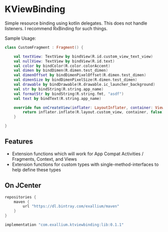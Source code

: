 # KViewBinding

Simple resource binding using kotlin delegates.  This does not handle listeners.  I recommend RxBinding for such things.

Sample Usage:

```kotlin
class CustomFragment : Fragment() {

    val textView: TextView by bindView(R.id.custom_view_text_view)
    val nullView: TextView by bindView(R.id.text)
    val color by bindColor(R.color.colorAccent)
    val dimen by bindDimen(R.dimen.test_dimen)
    val dimenOffset by bindDimenPixelOffset(R.dimen.test_dimen)
    val dimenSize by bindDimenPixelSize(R.dimen.test_dimen)
    val drawable by bindDrawable(R.drawable.ic_launcher_background)
    val str by bindString(R.string.app_name)
    val formatStr by bindString(R.string.fmt, "asdf")
    val text by bindText(R.string.app_name)

    override fun onCreateView(inflater: LayoutInflater, container: ViewGroup?, savedInstanceState: Bundle?): View? {
        return inflater.inflate(R.layout.custom_view, container, false)
    }

}
```

## Features

* Extension functions which will work for App Compat Activities / Fragments, Context, and Views
* Extension functions for custom types with single-method-interfaces to help define these types

## On JCenter

```groovy
repositories { 
    maven { 
        url "https://dl.bintray.com/exallium/maven" 
    }
}

implementation "com.exallium.ktviewbinding:lib:0.1.1"
```